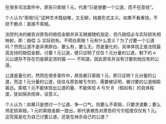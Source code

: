 在很多司法案件中，原告只索赔 1 元，代表“只是想要一个公道，而不在意钱”。

个人认为“索赔1元”这种艺术既幼稚，又无聊，纯属形式主义。如果不看重钱，不妨干脆点：直接不索赔。

法院判决的被告对原告的赔偿金额并非无根据随机指定，但凡赔偿必与实际损失相映射，即：赔偿 ≦ 实际损失。不明白索赔 1 元有什么意义？为了讨要一个公道吗？然而公道不是非黑即白、要么有，要么无，而是量化的，具体体现正是法院最高支持的赔偿金额。讨要 1 元公道，便只证明了仅仅 1 元分量的公道，剩下的 n 元公道存不存在仍是薛定谔的猫 —— 不知道。因此原告并没有讨要到他应有的公道。

公道是量化的，然而在很多案件中，原告都只索赔 1 元，即只证明 1 元分量的公道，而这 1 元分量的公道，往往与原告被亏欠的、需要被证明、被讨要的公道相距甚远。索赔 1 元不能体现出公道的量、不能体现 A 亏欠 B （假如有）的具体程度，犹如隔衣挠痒，没意义。

个人认为：如果只是想讨一个公道、争一口气，则要么不索赔，只要求道歉；要么师定损索赔。1 元的索赔金额一提出，即代表被告对原告的亏欠程度仅仅有 1 元。这究竟是在为自己讨要公道，还是在抹杀自己的公道？
